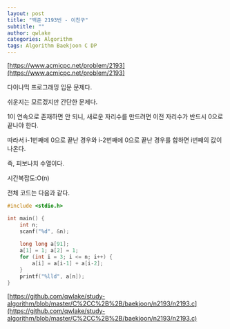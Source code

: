 ```yaml
---
layout: post
title: "백준 2193번 - 이친구"
subtitle: ""
author: qwlake
categories: Algorithm
tags: Algorithm Baekjoon C DP
---
```


[https://www.acmicpc.net/problem/2193](https://www.acmicpc.net/problem/2193)

다이나믹 프로그래밍 입문 문제다.

쉬운지는 모르겠지만 간단한 문제다.

1이 연속으로 존재하면 안 되니, 새로운 자리수를 만드려면 이전 자리수가 반드시 0으로 끝나야 한다.

따라서 i-1번째에 0으로 끝난 경우와 i-2번째에 0으로 끝난 경우를 합하면 i번째의 값이 나온다.

즉, 피보나치 수열이다.

시간복잡도:O(n)

전체 코드는 다음과 같다.

```c
#include <stdio.h>

int main() {
    int n;
	scanf("%d", &n);
	
	long long a[91];
	a[1] = 1; a[2] = 1;
	for (int i = 3; i <= n; i++) {
		a[i] = a[i-1] + a[i-2];
	}
	printf("%lld", a[n]);
}
```

[https://github.com/qwlake/study-algorithm/blob/master/C%2CC%2B%2B/baekjoon/n2193/n2193.c](https://github.com/qwlake/study-algorithm/blob/master/C%2CC%2B%2B/baekjoon/n2193/n2193.c)
